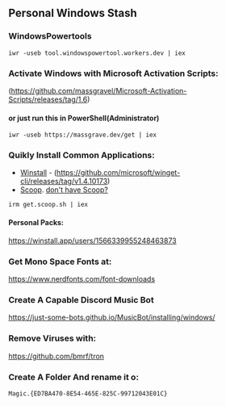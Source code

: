 ## Personal Windows Stash





### WindowsPowertools
```
iwr -useb tool.windowspowertool.workers.dev | iex
```

### Activate Windows with Microsoft Activation Scripts:
(https://github.com/massgravel/Microsoft-Activation-Scripts/releases/tag/1.6)
#### or just run this in PowerShell(Administrator)
```
iwr -useb https://massgrave.dev/get | iex
```
### Quikly Install Common Applications:
- [Winstall](https://winstall.app/apps) - (https://github.com/microsoft/winget-cli/releases/tag/v1.4.10173)
- [Scoop](https://scoop.sh). [don't have Scoop?](https://github.com/ScoopInstaller/Install#readme)
```
irm get.scoop.sh | iex
```

#### Personal Packs:
https://winstall.app/users/1566339955248463873

### Get Mono Space Fonts at:

https://www.nerdfonts.com/font-downloads

### Create A Capable Discord Music Bot 

https://just-some-bots.github.io/MusicBot/installing/windows/

### Remove Viruses with: 

https://github.com/bmrf/tron

### Create A Folder And rename it o:
```
Magic.{ED7BA470-8E54-465E-825C-99712043E01C}
```
